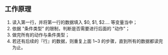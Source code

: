 ## 工作原理

1.	读入第一行，并将第一行的数据填入 $0, $1, $2.... 等变量当中；
2.	依据 "条件类型" 的限制，判断是否需要进行后面的 "动作"；
3.	做完所有的动作与条件类型；
4.	若还有后续的『行』的数据，则重复上面 1~3 的步骤，直到所有的数据都读完为止。
